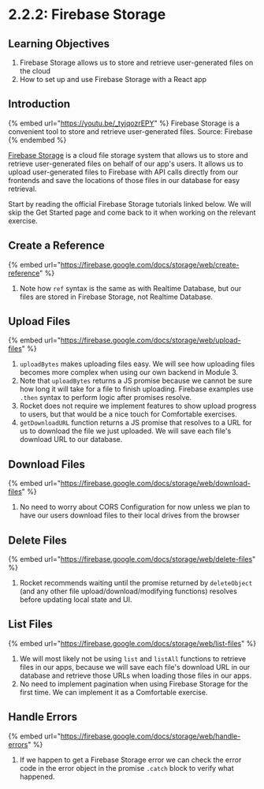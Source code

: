 # 2.2.2: Firebase Storage

## Learning Objectives

1. Firebase Storage allows us to store and retrieve user-generated files on the cloud
2. How to set up and use Firebase Storage with a React app

## Introduction

{% embed url="https://youtu.be/_tyjqozrEPY" %}
Firebase Storage is a convenient tool to store and retrieve user-generated files. Source: Firebase
{% endembed %}

[Firebase Storage](https://firebase.google.com/docs/storage) is a cloud file storage system that allows us to store and retrieve user-generated files on behalf of our app's users. It allows us to upload user-generated files to Firebase with API calls directly from our frontends and save the locations of those files in our database for easy retrieval.

Start by reading the official Firebase Storage tutorials linked below. We will skip the Get Started page and come back to it when working on the relevant exercise.

## Create a Reference

{% embed url="https://firebase.google.com/docs/storage/web/create-reference" %}

1. Note how `ref` syntax is the same as with Realtime Database, but our files are stored in Firebase Storage, not Realtime Database.

## Upload Files

{% embed url="https://firebase.google.com/docs/storage/web/upload-files" %}

1. `uploadBytes` makes uploading files easy. We will see how uploading files becomes more complex when using our own backend in Module 3.
2. Note that `uploadBytes` returns a JS promise because we cannot be sure how long it will take for a file to finish uploading. Firebase examples use `.then` syntax to perform logic after promises resolve.
3. Rocket does not require we implement features to show upload progress to users, but that would be a nice touch for Comfortable exercises.
4. `getDownloadURL` function returns a JS promise that resolves to a URL for us to download the file we just uploaded. We will save each file's download URL to our database.

## Download Files

{% embed url="https://firebase.google.com/docs/storage/web/download-files" %}

1. No need to worry about CORS Configuration for now unless we plan to have our users download files to their local drives from the browser

## Delete Files

{% embed url="https://firebase.google.com/docs/storage/web/delete-files" %}

1. Rocket recommends waiting until the promise returned by `deleteObject` (and any other file upload/download/modifying functions) resolves before updating local state and UI.

## List Files

{% embed url="https://firebase.google.com/docs/storage/web/list-files" %}

1. We will most likely not be using `list` and `listAll` functions to retrieve files in our apps, because we will save each file's download URL in our database and retrieve those URLs when loading those files in our apps.
2. No need to implement pagination when using Firebase Storage for the first time. We can implement it as a Comfortable exercise.

## Handle Errors

{% embed url="https://firebase.google.com/docs/storage/web/handle-errors" %}

1. If we happen to get a Firebase Storage error we can check the error code in the error object in the promise `.catch` block to verify what happened.
